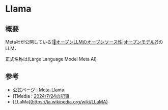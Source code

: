 # Llama

## 概要
Meta社が公開している[[📰オープンLLMのオープンソース性|オープンモデル?]]のLLM．

正式名称は(Large Language Model Meta AI)

## 参考
- 公式ページ : [Meta-Llama](https://llama.meta.com/)
- ITMedia : [2024/7/24の記事](https://www.itmedia.co.jp/news/articles/2407/24/news096.html)
- [LLaMa][(https://ja.wikipedia.org/wiki/LLaMA)](https://en.wikipedia.org/wiki/Llama_(language_model))


[//begin]: # "Autogenerated link references for markdown compatibility"
[📰オープンLLMのオープンソース性|オープンモデル?]: ../📰Report/%F0%9F%93%B0%E3%82%AA%E3%83%BC%E3%83%97%E3%83%B3LLM%E3%81%AE%E3%82%AA%E3%83%BC%E3%83%97%E3%83%B3%E3%82%BD%E3%83%BC%E3%82%B9%E6%80%A7.md "📰オープンLLMのオープンソース性"
[//end]: # "Autogenerated link references"